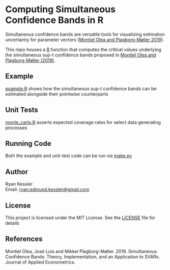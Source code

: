 
# Computing Simultaneous Confidence Bands in R

Simultaneous confidence bands are versatile tools for visualizing estimation uncertainty for parameter vectors ([Montiel Olea and Plagborg-Møller 2019](https://onlinelibrary.wiley.com/doi/full/10.1002/jae.2656)). 

This repo houses a [R](https://www.r-project.org/) function that computes the critical values underlying the simultaneous sup-t confidence bands proposed in [Montiel Olea and Plagborg-Møller (2019)](https://onlinelibrary.wiley.com/doi/full/10.1002/jae.2656). 

## Example

[example.R](./example/code/example.R) shows how the simultaneous sup-t confidence bands can be estimated alongside their pointwise counterparts 

## Unit Tests

[monte_carlo.R](./test/code/monte_carlo.R) asserts expected coverage rates for select data generating processes 

## Running Code

Both the example and unit-test code can be run via [make.py](make.py)

## Author

Ryan Kessler
<br>Email: ryan.edmund.kessler@gmail.com

## License

This project is licensed under the MIT License. See the [LICENSE](LICENSE) file for details

## References

Montiel Olea, José Luis and Mikkel Plagborg-Møller. 2019. Simultaneous Confidence Bands: Theory, Implementation, and an Application to SVARs. Journal of Applied Econometrics. 
